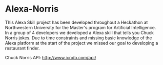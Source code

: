 # Alexa-Norris
This Alexa Skill project has been developed throughout a Heckathon at Northwestern University for the Master's program for Artificial Intelligence. In a group of 4 developers we developed a Alexa skill that tells you Chuck Norris jokes. Due to time constraints and missing basic knowledge of the Alexa platform at the start of the project we missed our goal to developing a restaurant finder. 

Chuck Norris API: http://www.icndb.com/api/

